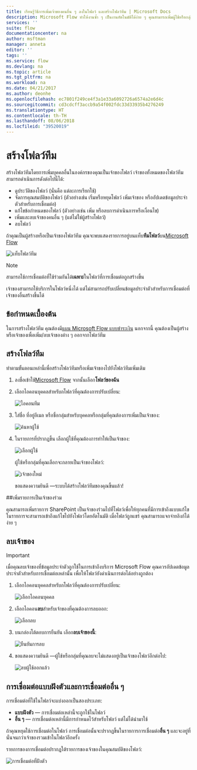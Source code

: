 ```yaml
---
title: เรียนรู้วิธีการเพิ่มเจ้าของคนอื่น ๆ ลงในโฟลว์ และสร้างโฟลว์ทีม | Microsoft Docs
description: Microsoft Flow ทำให้งานซ้ำ ๆ เป็นงานอัตโนมัติได้ง่าย ๆ คุณสามารถเพิ่มผู้ใช้หรือกลุ่มต่าง ๆ เพื่อเป็นเจ้าของและทำงานร่วมกับบุคคลเหล่านั้นเพื่อออกแบบและจัดการโฟลว์ได้
services: ''
suite: flow
documentationcenter: na
author: msftman
manager: anneta
editor: ''
tags: ''
ms.service: flow
ms.devlang: na
ms.topic: article
ms.tgt_pltfrm: na
ms.workload: na
ms.date: 04/21/2017
ms.author: deonhe
ms.openlocfilehash: ec7801f249ce4f3a1e33a6092726a6574a2e6d4c
ms.sourcegitcommit: cd3cdcff3accb9a54f002fdc33d33935b4276249
ms.translationtype: HT
ms.contentlocale: th-TH
ms.lasthandoff: 08/06/2018
ms.locfileid: "39520019"
---
```

# <a name="create-team-flows"></a>สร้างโฟลว์ทีม
สร้างโฟลว์ทีมโดยการเพิ่มบุคคลอื่นในองค์กรของคุณเป็นเจ้าของโฟลว์ เจ้าของทั้งหมดของโฟลว์ทีมสามารถดำเนินการดังต่อไปนี้ได้:

* ดูประวัติของโฟลว์ (นั่นคือ แต่ละการเรียกใช้)
* จัดการคุณสมบัติของโฟลว์ (ตัวอย่างเช่น เริ่มหรือหยุดโฟลว์ เพิ่มเจ้าของ หรืออัปเดตข้อมูลประจำตัวสำหรับการเชื่อมต่อ)
* แก้ไขข้อกำหนดของโฟลว์ (ตัวอย่างเช่น เพิ่ม หรือลบการดำเนินการหรือเงื่อนไข)
* เพิ่มและลบเจ้าของคนอื่น ๆ (แต่ไม่ใช่ผู้สร้างโฟลว์)
* ลบโฟลว์

ถ้าคุณเป็นผู้สร้างหรือเป็นเจ้าของโฟลว์ทีม คุณจะพบแสดงรายการอยู่บนแท็บ**ทีมโฟลว์**บน[Microsoft Flow](https://flow.microsoft.com)

![แท็บโฟลว์ทีม](./media/create-team-flows/addowner5.png)

> [!NOTE]
> สามารถใช้การเชื่อมต่อที่ใช้ร่วมกันได้**เฉพาะ**ในโฟลว์ที่การเชื่อมต่อถูกสร้างขึ้น
> 
> 

เจ้าของสามารถใช้บริการในโฟลว์หนึ่งได้ แต่ไม่สามารถปรับเปลี่ยนข้อมูลประจำตัวสำหรับการเชื่อมต่อที่เจ้าของอื่นสร้างขึ้นได้

## <a name="prerequisites"></a>ข้อกำหนดเบื้องต้น
ในการสร้างโฟลว์ทีม คุณต้องมี[แผน Microsoft Flow แบบชำระเงิน](https://flow.microsoft.com/pricing/) นอกจากนี้ คุณต้องเป็นผู้สร้างหรือเจ้าของเพื่อเพิ่ม/ลบเจ้าของต่าง ๆ ออกจากโฟลว์ทีม

## <a name="create-a-team-flow"></a>สร้างโฟลว์ทีม
ทำตามขั้นตอนเหล่านี้เพื่อสร้างโฟลว์ทีมหรือเพิ่มเจ้าของไปยังโฟลว์ทีมเพิ่มเติม

1. ลงชื่อเข้าใช้[Microsoft Flow](https://flow.microsoft.com) จากนั้นเลือก**โฟลว์ของฉัน**
2. เลือกไอคอนบุคคลสำหรับกโฟลว์ที่คุณต้องการปรับเปลี่ยน:
   
    ![ไอคอนทีม](./media/create-team-flows/addowner1.png)
3. ใส่ชื่อ ที่อยู่อีเมล หรือชื่อกลุ่มสำหรับบุคคลหรือกลุ่มที่คุณต้องการเพิ่มเป็นเจ้าของ:
   
    ![ค้นหาผู้ใช้](./media/create-team-flows/addowner2.png)
4. ในรายการที่ปรากฏขึ้น เลือกผู้ใช้ที่คุณต้องการทำให้เป็นเจ้าของ:
   
    ![เลือกผู้ใช้](./media/create-team-flows/addowner3.png)
   
     ผู้ใช้หรือกลุ่มที่คุณเลือกจะกลายเป็นเจ้าของโฟลว์:
   
    ![เจ้าของใหม่](./media/create-team-flows/addowner4.png)
   
     ขอแสดงความยินดี &mdash;ระบบได้สร้างโฟลว์ทีมของคุณขึ้นแล้ว!

##<a name="add-a-list-as-a-co-owner"></a>เพิ่มรายการเป็นเจ้าของร่วม

คุณสามารถเพิ่มรายการ SharePoint เป็นเจ้าของร่วมไปที่โฟลว์เพื่อให้ทุกคนที่มีการเข้าถึงแบบแก้ไขในรายการจะสามารถเข้าถึงแก้ไขไปยังโฟลว์โดยอัตโนมัติ เมื่อโฟลว์ถูกแชร์ คุณสามารถแจกจ่ายลิงก์ได้ง่าย ๆ

## <a name="remove-an-owner"></a>ลบเจ้าของ
> [!IMPORTANT]
> เมื่อคุณลบเจ้าของที่ข้อมูลประจำตัวถูกใช้ในการเข้าถึงบริการ Microsoft Flow คุณควรอัปเดตข้อมูลประจำตัวสำหรับการเชื่อมต่อเหล่านั้น เพื่อให้โฟลว์ยังดำเนินการต่อได้อย่างถูกต้อง
> 
> 

1. เลือกไอคอนบุคคลสำหรับกโฟลว์ที่คุณต้องการปรับเปลี่ยน:
   
    ![เลือกไอคอนบุคคล](./media/create-team-flows/removeowner1.png)
2. เลือกไอคอน**ลบ**สำหรับเจ้าของที่คุณต้องการลบออก:
   
    ![เลือกลบ](./media/create-team-flows/removeowner2.png)
3. บนกล่องโต้ตอบการยืนยัน เลือก**ลบเจ้าของนี้**:
   
    ![ยืนยันการลบ](./media/create-team-flows/removeowner3.png)
4. ขอแสดงความยินดี &mdash;ผู้ใช้หรือกลุ่มที่คุณลบจะไม่แสดงอยู่เป็นเจ้าของโฟลว์อีกต่อไป:
   
    ![ลบผู้ใช้ออกแล้ว](./media/create-team-flows/removeowner4.png)

## <a name="embedded-and-other-connections"></a>การเชื่อมต่อแบบฝังตัวและการเชื่อมต่ออื่น ๆ
การเชื่อมต่อที่ใช้ในโฟลว์จะแบ่งออกเป็นสองประเภท:

* **แบบฝังตัว** &mdash; การเชื่อมต่อเหล่านี้จะถูกใช้ในโฟลว์
* **อื่น ๆ** &mdash; การเชื่อมต่อเหล่านี้มีการกำหนดไว้สำหรับโฟลว์ แต่ไม่ได้นำมาใช้

ถ้าคุณหยุดใช้การเชื่อมต่อในโฟลว์ การเชื่อมต่อนั้นจะปรากฏขึ้นในรายการการเชื่อมต่อ**อื่น ๆ** และจะอยู่ที่นั่นจนกว่าเจ้าของรวมเข้าในโฟลว์อีกครั้ง

รายการของการเชื่อมต่อปรากฏใต้รายการของเจ้าของในคุณสมบัติของโฟลว์:

![การเชื่อมต่อที่ฝังตัว](./media/create-team-flows/embeddedconnections.png)

